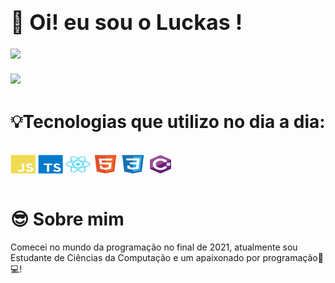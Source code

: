 

<div class="me-Read" style="font-size:17px; padding:15px font-family:"> 
    <h1> <b>👋 Oi! eu sou o Luckas ! </b></h1>
    <a href="https://www.linkedin.com/in/luckas-delboni" target="_blank">  <img src="https://img.shields.io/badge/LinkedIn-0077B5?style=for-the-               badge&logo=linkedin&logoColor=white" target="_blank" width="100"></a><br><br>
   <img src="https://github-readme-stats.vercel.app/api?username=luckasdelboni&show_icons=true&theme=transparent" target="_blank"><br> 
</div>
  
<div class="me-tecnologies">
    <h1> <b>💡Tecnologias que utilizo no dia a dia: </b> </h1>
    <div style="display: inline_block"><br>
        <img align="center" alt="JavaScript" height="30" width="40" src="https://raw.githubusercontent.com/devicons/devicon/master/icons/javascript/javascript-plain.svg">
        <img align="center" alt="TypeScript" height="30" width="40" src="https://raw.githubusercontent.com/devicons/devicon/master/icons/typescript/typescript-plain.svg">
        <img align="center" alt="React" height="30" width="40" src="https://raw.githubusercontent.com/devicons/devicon/master/icons/react/react-original.svg">
        <img align="center" alt="HTML5" height="30" width="40" src="https://raw.githubusercontent.com/devicons/devicon/master/icons/html5/html5-original.svg">
        <img align="center" alt="CSS3" height="30" width="40" src="https://raw.githubusercontent.com/devicons/devicon/master/icons/css3/css3-original.svg">
        <img align="center" alt="CSharp" height="30" width="40" src="https://raw.githubusercontent.com/devicons/devicon/master/icons/csharp/csharp-original.svg">
    </div>
 </div><br>
   
<div class="me-about">
    <h1><b>😎 Sobre mim</b></h1>
    <p>Comecei no mundo da programação no final de 2021, atualmente sou Estudante de Ciências da Computação e um apaixonado por programação🖤💻!<p>
</div>       







